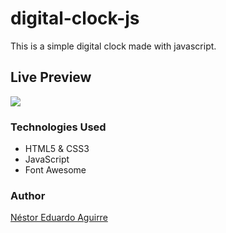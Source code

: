 # digital-clock-js

This is a simple digital clock made with javascript.

## Live Preview

<p><a href="https://neduardoaguirre.github.io/digital-clock-js/" target="_blank"> <img src="https://raw.githubusercontent.com/neduardoaguirre/digital-clock-js/master/ubicacion"></a></p>

### Technologies Used

  - HTML5 & CSS3
  - JavaScript
  - Font Awesome

### Author

[Néstor Eduardo Aguirre](https://www.linkedin.com/in/nestor-eduardo-aguirre/)
